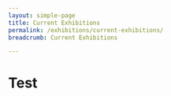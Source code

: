 ```yaml
---
layout: simple-page
title: Current Exhibitions
permalink: /exhibitions/current-exhibitions/
breadcrumb: Current Exhibitions

---
```


# Test